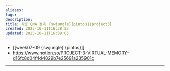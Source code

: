 ```yaml
---
aliases: 
tags: 
description:
title: 각종 QNA 정리 {swjungle}{pintos}{project3}
created: 2023-10-11T16:38:53
updated: 2023-10-11T16:39:03
---
```

- [[week07-09 {swjungle} {pintos}]]
- <https://www.notion.so/PROJECT-3-VIRTUAL-MEMORY-d16fc8d04f4d4829b7e25691a235901c>
___
